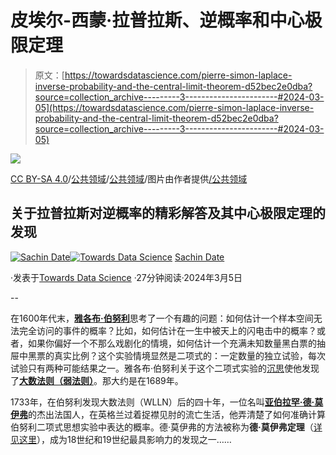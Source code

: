 # 皮埃尔-西蒙·拉普拉斯、逆概率和中心极限定理

> 原文：[https://towardsdatascience.com/pierre-simon-laplace-inverse-probability-and-the-central-limit-theorem-d52bec2e0dba?source=collection_archive---------3-----------------------#2024-03-05](https://towardsdatascience.com/pierre-simon-laplace-inverse-probability-and-the-central-limit-theorem-d52bec2e0dba?source=collection_archive---------3-----------------------#2024-03-05)

![](../Images/4267fd56954984b2a5c96c662b4e0b47.png)

[CC BY-SA 4.0](https://commons.wikimedia.org/wiki/File:Pierre-Simon_de_Laplace_by_Johann_Ernst_Heinsius_(1775).jpg)/[公共领域](https://commons.wikimedia.org/wiki/File:Octobre_1793,_supplice_de_9_%C3%A9migr%C3%A9s.jpg)/[公共领域](https://archive.org/details/thorieanalytiqu01laplgoog/page/n6/mode/2up)/图片由作者提供[/公共领域](https://commons.wikimedia.org/wiki/File:Jean_Auguste_Dominique_Ingres,_Portrait_de_Napol%C3%A9on_Bonaparte_en_premier_consul.jpg)

## 关于拉普拉斯对逆概率的精彩解答及其中心极限定理的发现

[](https://timeseriesreasoning.medium.com/?source=post_page---byline--d52bec2e0dba--------------------------------)[![Sachin Date](../Images/bd023298b414caf88f79b00ef032d065.png)](https://timeseriesreasoning.medium.com/?source=post_page---byline--d52bec2e0dba--------------------------------)[](https://towardsdatascience.com/?source=post_page---byline--d52bec2e0dba--------------------------------)[![Towards Data Science](../Images/a6ff2676ffcc0c7aad8aaf1d79379785.png)](https://towardsdatascience.com/?source=post_page---byline--d52bec2e0dba--------------------------------) [Sachin Date](https://timeseriesreasoning.medium.com/?source=post_page---byline--d52bec2e0dba--------------------------------)

·发表于[Towards Data Science](https://towardsdatascience.com/?source=post_page---byline--d52bec2e0dba--------------------------------) ·27分钟阅读·2024年3月5日

--

在1600年代末，[**雅各布·伯努利**](https://medium.com/towards-data-science/on-jacob-bernoulli-the-law-of-large-numbers-and-the-origins-of-the-central-limit-theorem-8101bc6104e1)思考了一个有趣的问题：如何估计一个样本空间无法完全访问的事件的概率？比如，如何估计在一生中被天上的闪电击中的概率？或者，如果你偏好一个不那么戏剧化的情境，如何估计一个充满未知数量黑白票的抽屉中黑票的真实比例？这个实验情境显然是二项式的：一定数量的独立试验，每次试验只有两种可能结果之一。雅各布·伯努利关于这个二项式实验的[沉思](https://dh-abstracts.library.virginia.edu/works/10061)使他发现了[**大数法则（弱法则）**](https://medium.com/towards-data-science/on-jacob-bernoulli-the-law-of-large-numbers-and-the-origins-of-the-central-limit-theorem-8101bc6104e1)。那大约是在1689年。

1733年，在伯努利发现大数法则（WLLN）后的四十年，一位名叫[**亚伯拉罕·德·莫伊弗**](https://medium.com/towards-data-science/abraham-de-moivre-his-famous-theorem-and-the-birth-of-the-normal-curve-ee11ab5f9f20)的杰出法国人，在英格兰过着捉襟见肘的流亡生活，他弄清楚了如何准确计算伯努利二项式思想实验中表达的概率。德·莫伊弗的方法被称为**德·莫伊弗定理**（[详见这里](https://medium.com/towards-data-science/abraham-de-moivre-his-famous-theorem-and-the-birth-of-the-normal-curve-ee11ab5f9f20)），成为18世纪和19世纪最具影响力的发现之一……
